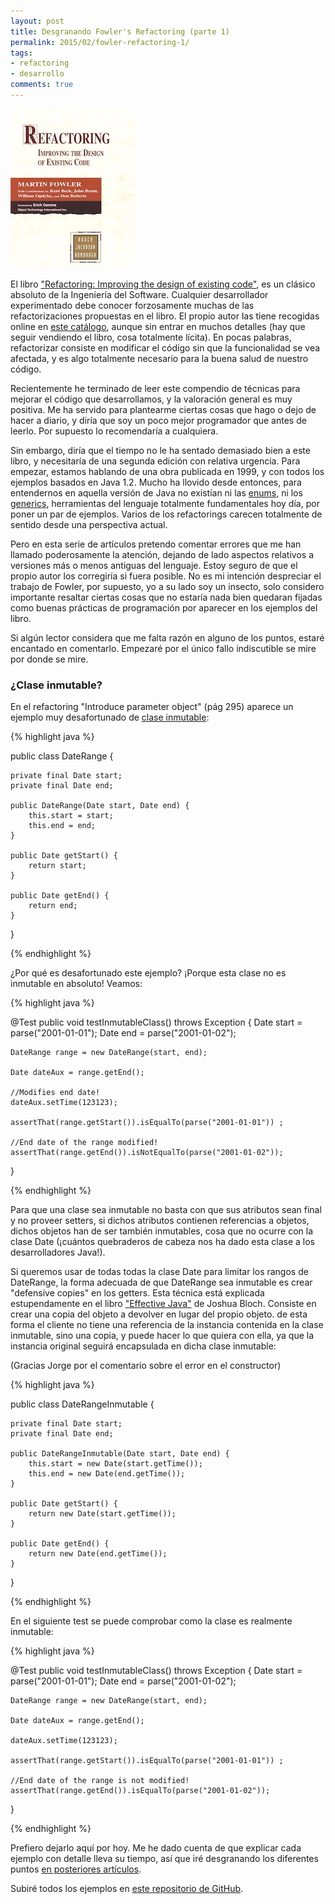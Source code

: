 ```yaml
---
layout: post
title: Desgranando Fowler's Refactoring (parte 1)
permalink: 2015/02/fowler-refactoring-1/
tags:
- refactoring
- desarrollo
comments: true
---
```


![Refactoring, el libro](/public/pictures/refactoring_fowler.jpg)

El libro ["Refactoring: Improving the design of existing code"](http://www.amazon.es/Refactoring-Improving-Design-Existing-Technology/dp/0201485672/ref=sr_1_1?ie=UTF8&qid=1423418116&sr=8-1&keywords=Refactoring), es un clásico absoluto de la Ingeniería del Software. Cualquier desarrollador experimentado debe conocer forzosamente muchas de las refactorizaciones propuestas en el libro. El propio autor las tiene recogidas online en [este catálogo](http://refactoring.com/catalog/), aunque sin entrar en muchos detalles (hay que seguir vendiendo el libro, cosa totalmente lícita). En pocas palabras, refactorizar consiste en modificar el código sin que la funcionalidad se vea afectada, y es algo totalmente necesario para la buena salud de nuestro código.

<!--break-->

Recientemente he terminado de leer este compendio de técnicas para mejorar el código que desarrollamos, y la valoración general es muy positiva. Me ha servido para plantearme ciertas cosas que hago o dejo de hacer a diario, y diría que soy un poco mejor programador que antes de leerlo. Por supuesto lo recomendaría a cualquiera.

Sin embargo, diría que el tiempo no le ha sentado demasiado bien a este libro, y necesitaría de una segunda edición con relativa urgencia. Para empezar, estamos hablando de una obra publicada en 1999, y con todos los ejemplos basados en Java 1.2. Mucho ha llovido desde entonces, para entendernos en aquella versión de Java no existían ni las [enums](http://docs.oracle.com/javase/tutorial/java/javaOO/enum.html), ni los [generics](http://docs.oracle.com/javase/tutorial/java/generics/why.html), herramientas del lenguaje totalmente fundamentales hoy día, por poner un par de ejemplos. Varios de los refactorings carecen totalmente de sentido desde una perspectiva actual.

Pero en esta serie de artículos pretendo comentar errores que me han llamado poderosamente la atención, dejando de lado aspectos relativos a versiones más o menos antiguas del lenguaje. Estoy seguro de que el propio autor los corregiría si fuera posible. No es mi intención despreciar el trabajo de Fowler, por supuesto, yo a su lado soy un insecto, solo considero importante resaltar ciertas cosas que no estaría nada bien quedaran fijadas como buenas prácticas de programación por aparecer en los ejemplos del libro.

Si algún lector considera que me falta razón en alguno de los puntos, estaré encantado en comentarlo. Empezaré por el único fallo indiscutible se mire por donde se mire.

### ¿Clase inmutable?

En el refactoring "Introduce parameter object" (pág 295) aparece un ejemplo muy desafortunado de [clase inmutable](http://howtodoinjava.com/2012/10/28/how-to-make-a-java-class-immutable/):

{% highlight java %}

public class DateRange {

    private final Date start;
    private final Date end;

    public DateRange(Date start, Date end) {
        this.start = start;
        this.end = end;
    }

    public Date getStart() {
        return start;
    }

    public Date getEnd() {
        return end;
    }
}

{% endhighlight %}

¿Por qué es desafortunado este ejemplo? ¡Porque esta clase no es inmutable en absoluto! Veamos:

{% highlight java %}

@Test
public void testInmutableClass() throws Exception {
    Date start = parse("2001-01-01");
    Date end = parse("2001-01-02");

    DateRange range = new DateRange(start, end);

    Date dateAux = range.getEnd();

    //Modifies end date!
    dateAux.setTime(123123);

    assertThat(range.getStart()).isEqualTo(parse("2001-01-01")) ;

    //End date of the range modified!
    assertThat(range.getEnd()).isNotEqualTo(parse("2001-01-02"));
}

{% endhighlight %}

Para que una clase sea inmutable no basta con que sus atributos sean final y no proveer setters, si dichos atributos contienen referencias a objetos, dichos objetos han de ser también inmutables, cosa que no ocurre con la clase Date (¡cuántos quebraderos de cabeza nos ha dado esta clase a los desarrolladores Java!).

Si queremos usar de todas todas la clase Date para limitar los rangos de DateRange, la forma adecuada de que DateRange sea inmutable es crear "defensive copies" en los getters. Esta técnica está explicada estupendamente en el libro ["Effective Java"](http://www.amazon.es/Effective-Java-Programming-Language-Guide/dp/0321356683/ref=sr_1_1?ie=UTF8&qid=1423422393&sr=8-1&keywords=Effective+Java) de Joshua Bloch. Consiste en crear una copia del objeto a devolver en lugar del propio objeto. de esta forma el cliente no tiene una referencia de la instancia contenida en la clase inmutable, sino una copia, y puede hacer lo que quiera con ella, ya que la instancia original seguirá encapsulada en dicha clase inmutable:

<div class="font-small">
(Gracias Jorge por el comentario sobre el error en el constructor)
</div>

{% highlight java %}

public class DateRangeInmutable {

    private final Date start;
    private final Date end;

    public DateRangeInmutable(Date start, Date end) {
        this.start = new Date(start.getTime());
        this.end = new Date(end.getTime());
    }

    public Date getStart() {
        return new Date(start.getTime());
    }

    public Date getEnd() {
        return new Date(end.getTime());
    }
}

{% endhighlight %}

En el siguiente test se puede comprobar como la clase es realmente inmutable:

{% highlight java %}

@Test
public void testInmutableClass() throws Exception {
    Date start = parse("2001-01-01");
    Date end = parse("2001-01-02");

    DateRange range = new DateRange(start, end);

    Date dateAux = range.getEnd();

    dateAux.setTime(123123);

    assertThat(range.getStart()).isEqualTo(parse("2001-01-01")) ;

    //End date of the range is not modified!
    assertThat(range.getEnd()).isEqualTo(parse("2001-01-02"));
}

{% endhighlight %}

Prefiero dejarlo aquí por hoy. Me he dado cuenta de que explicar cada ejemplo con detalle lleva su tiempo, así que iré desgranando los diferentes puntos [en posteriores artículos](/2015/02/fowler-refactoring-2).

Subiré todos los ejemplos en [este repositorio de GitHub](https://github.com/raulavila/fowlers-refactoring-errors).
